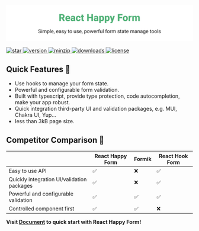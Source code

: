 ![title](media/repo-header.svg)

<a href="https://github.com/react-earth/react-happy-form" target="\_parent">
  <img alt="star" src="https://img.shields.io/github/stars/react-earth/react-happy-form.svg?style=social&label=Star" />
</a>
<a href="https://www.npmjs.com/package/react-happy-form" target="\_parent">
  <img src="https://img.shields.io/npm/v/react-happy-form" alt="version">
</a>
<a href="https://www.npmjs.com/package/react-happy-form" target="\_parent">
  <img alt="minzip" src="https://img.badgesize.io/https:/unpkg.com/react-happy-form@latest/dist/index.esm.js?compression=gzip" />
</a>
<a href="https://www.npmjs.com/package/react-happy-form" target="\_parent">
  <img alt="downloads" src="https://img.shields.io/npm/dm/react-happy-form.svg" />
</a>
<a href="https://github.com/react-earth/react-happy-form" target="\_parent">
  <img alt="license" src="https://img.shields.io/npm/l/react-happy-form" />
</a>

## Quick Features 🥳

- Use hooks to manage your form state.
- Powerful and configurable form validation.
- Built with typescript, provide type protection, code autocompletion, make your app robust.
- Quick integration third-party UI and validation packages, e.g. MUI, Chakra UI, Yup...
- less than 3kB page size.

## Competitor Comparison 🏅

|                                            | React Happy Form | Formik | React Hook Form |
| ------------------------------------------ | ---------------- | ------ | --------------- |
| Easy to use API                            | ✅               | ❌     | ✅              |
| Quickly integration UI/validation packages | ✅               | ❌     | ✅              |
| Powerful and configurable validation       | ✅               | ✅     | ✅              |
| Controlled component first                 | ✅               | ✅     | ❌              |

**Visit [Document](https://react-happy-form-docs.onrender.com) to quick start with React Happy Form!**
